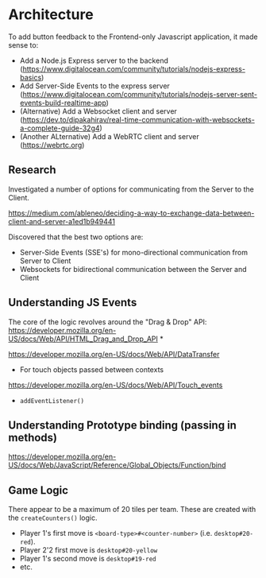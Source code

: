 # Architecture

To add button feedback to the Frontend-only Javascript application, it made sense to:
* Add a Node.js Express server to the backend (https://www.digitalocean.com/community/tutorials/nodejs-express-basics)
* Add Server-Side Events to the express server (https://www.digitalocean.com/community/tutorials/nodejs-server-sent-events-build-realtime-app)
* (Alternative) Add a Websocket client and server (https://dev.to/dipakahirav/real-time-communication-with-websockets-a-complete-guide-32g4)
* (Another ALternative) Add a WebRTC client and server (https://webrtc.org)


## Research

Investigated a number of options for communicating from the Server to the Client. 

https://medium.com/ableneo/deciding-a-way-to-exchange-data-between-client-and-server-a1ed1b949441

Discovered that the best two options are:
* Server-Side Events (SSE's) for mono-directional communication from Server to Client
* Websockets for bidirectional communication between the Server and Client


## Understanding JS Events

The core of the logic revolves around the "Drag & Drop" API: https://developer.mozilla.org/en-US/docs/Web/API/HTML_Drag_and_Drop_API
* 

https://developer.mozilla.org/en-US/docs/Web/API/DataTransfer

* For touch objects passed between contexts


https://developer.mozilla.org/en-US/docs/Web/API/Touch_events

* `addEventListener()`



## Understanding Prototype binding (passing in methods)

https://developer.mozilla.org/en-US/docs/Web/JavaScript/Reference/Global_Objects/Function/bind

## Game Logic

There appear to be a maximum of 20 tiles per team. These are created with the `createCounters()` logic.

* Player 1's first move is `<board-type>#<counter-number>` (i.e. `desktop#20-red`).
* Player 2'2 first move is `desktop#20-yellow`
* Player 1's second move is `desktop#19-red`
* etc.
